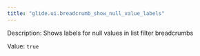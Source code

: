 ```yaml
---
title: "glide.ui.breadcrumb_show_null_value_labels"
---
```


Description: Shows labels for null values in list filter breadcrumbs

Value: `true`